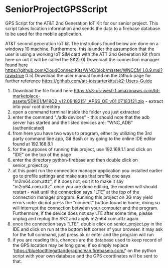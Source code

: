 # SeniorProjectGPSScript
GPS Script for the AT&amp;T 2nd Generation IoT Kit for our senior project. This script takes location information and sends the data to a firebase database to be used for the mobile application.



AT&T second generation IoT kit
The instrutions found below are done on a windows 10 machine. Furthermore, this is under the assumption that the user is using a working IoT SIM card with the ATT 2nd Generation Kit (from here on out it will be called the SK2)
0) Download the connection manager found here https://github.com/CloudConnectKits/WNC/blob/master/WNCCM_1.0.9.msi?raw=true
0.5) Download the user manual found on the Github page for further reference https://github.com/att-iotstarterkits/sk2-Users-Guide

1) Download the file found here https://s3-us-west-1.amazonaws.com/td-marketplace-assets/SDK01/M18Q2_v12.09.182151_APSS_OE_v01.07.183121.zip - extract into your root directory
2) open a command terminal inside the folder you just extracted
3) enter the command "./adb devices" - this should note that the adb server has started and the listed devices are: "WNC_ADB" (authenticated)
4) from here you have two ways to program, either by utilizing the 3rd party command line app, Git Bash or by going to the online IDE editor found at 192.168.8.1
5) for the purposes of running this project, use 192.168.1.1 and click on "IDE" on the top of the page
6) enter the directory python-firebase and then double click on senior_project.py
7) at this point run the connection manager application you installed earlier go to profile settings and make sure that profile one says "m2m64.com.attz", if it does not, edit it to make it say "m2m64.com.attz".
	once you are done editing, the modem will should restart - wait until the connection says "LTE" at the top of the connection manager program. Running this project on 3G may yield errors
	note: do not press the "connect" button found in home, doing so will interrupt the connection between your computer and the program. Furthermore, if the device does not say LTE after some time, please unplug and replug the SK2 and apply m2m64.com.attz again.
8) once the connection says "LTE", double click on senior_project.py in the IDE and click on run at the bottom left corner of your browser. it may ask for the full command, just press ok or enter and the program will run
9) if you are reading this, chances are the database used to keep record of the GPS location may be long gone, if so simply replace 'https://bluetoothlegattandgraphclean.firebaseio.com/' on the python script with your own database and the GPS coordinates will be sent to that.


